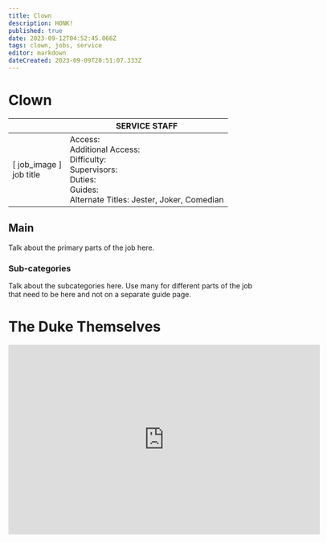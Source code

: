 ```yaml
---
title: Clown
description: HONK!
published: true
date: 2023-09-12T04:52:45.066Z
tags: clown, jobs, service
editor: markdown
dateCreated: 2023-09-09T20:51:07.333Z
---
```


# Clown

|                             | SERVICE STAFF                                                                                   |
|-----------------------------|----------------------------------------------------------------------------------------------|
| \[ job_image ]<br>job title | Access:<br>Additional Access:<br>Difficulty:<br>Supervisors:<br>Duties:<br>Guides:<br>Alternate Titles: Jester, Joker, Comedian|

## Main 
Talk about the primary parts of the job here.


### Sub-categories
Talk about the subcategories here. Use many for different parts of the job that need to be here and not on a separate guide page.

# The Duke Themselves
<iframe src="https://player.twitch.tv/?channel=thedukeofook&parent=wiki.monkestation.com" frameborder="0" allowfullscreen="true" scrolling="no" height="378" width="620"></iframe>
